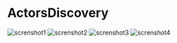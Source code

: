 # ActorsDiscovery

![screnshot1](https://user-images.githubusercontent.com/5222190/27063541-f6c36546-5024-11e7-852a-03b5a3fc5842.png "First") ![screnshot2](https://user-images.githubusercontent.com/5222190/27063540-f6c3414c-5024-11e7-8522-f8632f3de24b.png "Second")
![screnshot3](https://user-images.githubusercontent.com/5222190/27063542-f6c3ea0c-5024-11e7-9c76-47c01c2c3be1.png "Third") ![screnshot4](https://user-images.githubusercontent.com/5222190/27063539-f6c2af48-5024-11e7-89eb-6f6b23534b87.png "Fourth")

